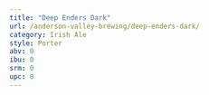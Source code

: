 ```yaml
---
title: "Deep Enders Dark"
url: /anderson-valley-brewing/deep-enders-dark/
category: Irish Ale
style: Porter
abv: 0
ibu: 0
srm: 0
upc: 0
---
```


